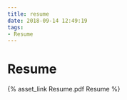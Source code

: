 ```yaml
---
title: resume
date: 2018-09-14 12:49:19
tags: 
- Resume
---
```

# Resume
{% asset_link Resume.pdf Resume %}